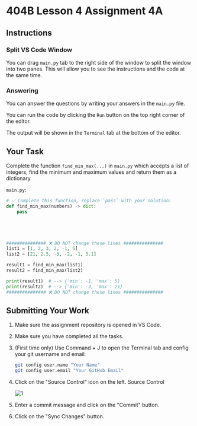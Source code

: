 # 404B Lesson 4 Assignment 4A

## Instructions

### Split VS Code Window

You can drag `main.py` tab to the right side of the window to split the window into two panes. This will allow you to see the instructions and the code at the same time.

### Answering

You can answer the questions by writing your answers in the `main.py` file.

You can run the code by clicking the `Run` button on the top right corner of the editor.

The output will be shown in the `Terminal` tab at the bottom of the editor.

## Your Task

Complete the function `find_min_max(...)` in `main.py` which accepts a list of integers, find the minimum and maximum values and return them as a dictionary.

`main.py`:

```python
# ✅ Complete this function, replace `pass` with your solution:
def find_min_max(numbers) -> dict:
    pass





############### ❌ DO NOT change these lines ###############
list1 = [1, 2, 3, 2, -1, 5]
list2 = [21, 2.5, -3, -2, -1, 5.1]

result1 = find_min_max(list1)
result2 = find_min_max(list2)

print(result1)  # --> {'min': -1, 'max': 5}
print(result2)  # --> {'min': -3, 'max': 21}
############### ❌ DO NOT change these lines ###############
```

## Submitting Your Work

1. Make sure the assignment repository is opened in VS Code.

2. Make sure you have completed all the tasks.

3. (First time only)
Use Command + J to open the Terminal tab and config your git username and email:

    ```bash
    git config user.name "Your Name"
    git config user.email "Your GitHub Email"
    ```

4. Click on the "Source Control" icon on the left. Source Control

    ![1](https://github.com/BlueinnoClassroom/404B-L2.1-Template/assets/155412668/2c31026e-c14d-484f-bb9e-dc87189a0216)

5. Enter a commit message and click on the "Commit" button.

6. Click on the "Sync Changes" button.
